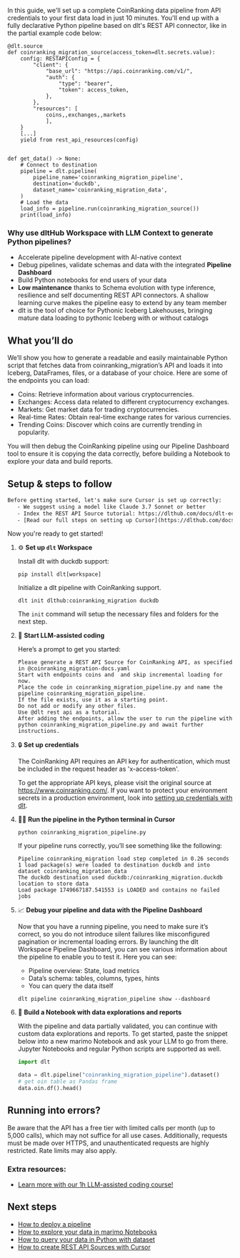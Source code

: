In this guide, we'll set up a complete CoinRanking data pipeline from API credentials to your first data load in just 10 minutes. You'll end up with a fully declarative Python pipeline based on dlt's REST API connector, like in the partial example code below:

```python-outcome
@dlt.source
def coinranking_migration_source(access_token=dlt.secrets.value):
    config: RESTAPIConfig = {
        "client": {
            "base_url": "https://api.coinranking.com/v1/",
            "auth": {
                "type": "bearer",
                "token": access_token,
            },
        },
        "resources": [
            coins,,exchanges,,markets
            ],
    }
    [...]
    yield from rest_api_resources(config)


def get_data() -> None:
    # Connect to destination
    pipeline = dlt.pipeline(
        pipeline_name='coinranking_migration_pipeline',
        destination='duckdb',
        dataset_name='coinranking_migration_data', 
    )
    # Load the data
    load_info = pipeline.run(coinranking_migration_source())
    print(load_info) 
```

### Why use dltHub Workspace with LLM Context to generate Python pipelines?

- Accelerate pipeline development with AI-native context
- Debug pipelines, validate schemas and data with the integrated **Pipeline Dashboard**
- Build Python notebooks for end users of your data
- **Low maintenance** thanks to Schema evolution with type inference, resilience and self documenting REST API connectors. A shallow learning curve makes the pipeline easy to extend by any team member
- dlt is the tool of choice for Pythonic Iceberg Lakehouses, bringing mature data loading to pythonic Iceberg with or without catalogs

## What you’ll do

We’ll show you how to generate a readable and easily maintainable Python script that fetches data from coinranking_migration’s API and loads it into Iceberg, DataFrames, files, or a database of your choice. Here are some of the endpoints you can load:

- Coins: Retrieve information about various cryptocurrencies.
- Exchanges: Access data related to different cryptocurrency exchanges.
- Markets: Get market data for trading cryptocurrencies.
- Real-time Rates: Obtain real-time exchange rates for various currencies.
- Trending Coins: Discover which coins are currently trending in popularity.

You will then debug the CoinRanking pipeline using our Pipeline Dashboard tool to ensure it is copying the data correctly, before building a Notebook to explore your data and build reports.

## Setup & steps to follow

```default
Before getting started, let's make sure Cursor is set up correctly:
   - We suggest using a model like Claude 3.7 Sonnet or better
   - Index the REST API Source tutorial: https://dlthub.com/docs/dlt-ecosystem/verified-sources/rest_api/ and add it to context as **@dlt rest api**
   - [Read our full steps on setting up Cursor](https://dlthub.com/docs/dlt-ecosystem/llm-tooling/cursor-restapi#23-configuring-cursor-with-documentation)
```

Now you're ready to get started!

1. ⚙️ **Set up `dlt` Workspace**
    
    Install dlt with duckdb support:
    ```shell
    pip install dlt[workspace]
    ```

    Initialize a dlt pipeline with CoinRanking support.
    ```shell
    dlt init dlthub:coinranking_migration duckdb
    ```

    The `init` command will setup the necessary files and folders for the next step.
    
2. 🤠 **Start LLM-assisted coding**
    
    Here’s a prompt to get you started:
    
    ```prompt
    Please generate a REST API Source for CoinRanking API, as specified in @coinranking_migration-docs.yaml 
    Start with endpoints coins and  and skip incremental loading for now. 
    Place the code in coinranking_migration_pipeline.py and name the pipeline coinranking_migration_pipeline. 
    If the file exists, use it as a starting point. 
    Do not add or modify any other files. 
    Use @dlt rest api as a tutorial. 
    After adding the endpoints, allow the user to run the pipeline with python coinranking_migration_pipeline.py and await further instructions.
    ```

    
3. 🔒 **Set up credentials** 
    
    The CoinRanking API requires an API key for authentication, which must be included in the request header as 'x-access-token'.
    
    To get the appropriate API keys, please visit the original source at https://www.coinranking.com/.
    If you want to protect your environment secrets in a production environment, look into [setting up credentials with dlt](https://dlthub.com/docs/walkthroughs/add_credentials).
    
4. 🏃‍♀️ **Run the pipeline in the Python terminal in Cursor**
    
    ```shell
    python coinranking_migration_pipeline.py
    ```
    
    If your pipeline runs correctly, you’ll see something like the following:
    
    ```shell
    Pipeline coinranking_migration load step completed in 0.26 seconds
    1 load package(s) were loaded to destination duckdb and into dataset coinranking_migration_data
    The duckdb destination used duckdb:/coinranking_migration.duckdb location to store data
    Load package 1749667187.541553 is LOADED and contains no failed jobs
    ```
    
5. 📈 **Debug your pipeline and data with the Pipeline Dashboard**

    Now that you have a running pipeline, you need to make sure it’s correct, so you do not introduce silent failures like misconfigured pagination or incremental loading errors. By launching the dlt Workspace Pipeline Dashboard, you can see various information about the pipeline to enable you to test it. Here you can see:
    - Pipeline overview: State, load metrics
    - Data’s schema: tables, columns, types, hints
    - You can query the data itself
    
    ```shell
    dlt pipeline coinranking_migration_pipeline show --dashboard
    ```
    
6. 🐍 **Build a Notebook with data explorations and reports**

    With the pipeline and data partially validated, you can continue with custom data explorations and reports. To get started, paste the snippet below into a new marimo Notebook and ask your LLM to go from there. Jupyter Notebooks and regular Python scripts are supported as well.

    
    ```python
    import dlt

   data = dlt.pipeline("coinranking_migration_pipeline").dataset()
   # get oin table as Pandas frame
   data.oin.df().head()
    ```

## Running into errors?

Be aware that the API has a free tier with limited calls per month (up to 5,000 calls), which may not suffice for all use cases. Additionally, requests must be made over HTTPS, and unauthenticated requests are highly restricted. Rate limits may also apply.

### Extra resources:

- [Learn more with our 1h LLM-assisted coding course!](https://www.youtube.com/watch?v=GGid70rnJuM)

## Next steps

- [How to deploy a pipeline](https://dlthub.com/docs/walkthroughs/deploy-a-pipeline)
- [How to explore your data in marimo Notebooks](https://dlthub.com/docs/general-usage/dataset-access/marimo)
- [How to query your data in Python with dataset](https://dlthub.com/docs/general-usage/dataset-access/dataset)
- [How to create REST API Sources with Cursor](https://dlthub.com/docs/dlt-ecosystem/llm-tooling/cursor-restapi)